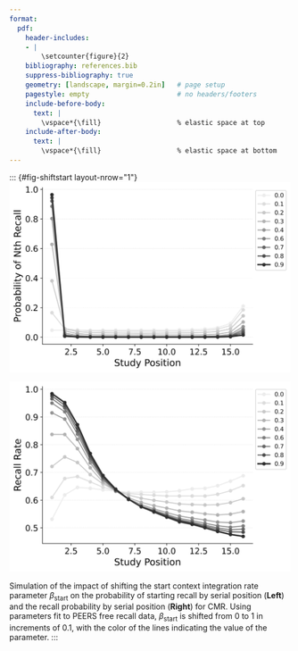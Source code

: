 ```yaml
---
format:
  pdf:
    header-includes:
    - |
        \setcounter{figure}{2}
    bibliography: references.bib
    suppress-bibliography: true
    geometry: [landscape, margin=0.2in]   # page setup
    pagestyle: empty                      # no headers/footers
    include-before-body:
      text: |
        \vspace*{\fill}                   % elastic space at top
    include-after-body:
      text: |
        \vspace*{\fill}                   % elastic space at bottom
---
```


::: {#fig-shiftstart layout-nrow="1"}
![](shifting/bw_BaseCMR_Start_Drift_Rate_Parameter_Shifting_pnr_HealeyKahana2014.png)

![](shifting/bw_BaseCMR_Start_Drift_Rate_Parameter_Shifting_spc_HealeyKahana2014.png)

Simulation of the impact of shifting the start context integration rate parameter $\beta_\text{start}$ on the probability of starting recall by serial position (**Left**) and the recall probability by serial position (**Right**) for CMR.
Using parameters fit to PEERS free recall data, $\beta_\text{start}$ is shifted from 0 to 1 in increments of 0.1, with the color of the lines indicating the value of the parameter.
:::

<!-- **Alt Text**.
Two side-by-side line charts (using a shared color legend with values 0.0 -- 0.9) illustrate how gradually increasing the start-of-list context-integration parameter $\beta_\text{start}$ reshapes simulated recall behavior in CMR. Left panel -- "Probability of N-th Recall": For 16 study  positions on the x-axis, each colored line shows the chance that the first item recalled (i.e., recall initiation) comes from that position. Lower $\beta_\text{start}$ values (light gray) yield a steep recency peak at the final position, whereas higher values (dark gray/black) progressively shift initiation toward the first item, producing a strong primacy peak. Right panel -- "Recall Rate": The same color-coded lines plot overall recall probability for every serial position. As $\beta_\text{start}$ increases, the recency advantage at the end of the list diminishes while recall of early positions improves, creating the classic U-shaped primacy--recency curve. Together the panels show that $\beta_\text{start}$ governs how strongly the end-of-list context is blended back toward the start: small values favor recency-driven cueing, large values favor primacy-driven cueing, and intermediate values balance the two. -->